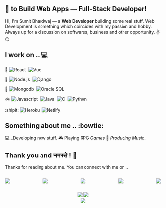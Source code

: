 ## 💖 to Build Web Apps — Full-Stack Developer!

Hi, I'm Sumit Bhardwaj — a **Web Developer** building some real stuff. Web Development is something which coincides with my passion and hobby. Always up for a discussion on softwares, business and other opportunity. ✌😏

## I work on .. 💻

:sunrise_over_mountains: ![React](https://img.shields.io/badge/-React-333333?style=for-the-badge&logo=react)&nbsp; ![Vue](https://img.shields.io/badge/-Vue-333333?style=for-the-badge&logo=vue)

:rocket: ![Node.js](https://img.shields.io/badge/-Node.js-333333?style=for-the-badge&logo=node.js)&nbsp; ![Django](https://img.shields.io/badge/-Django-333333?style=for-the-badge&logo=django) 

:bank: ![Mongodb](https://img.shields.io/badge/-MongoDB-333333?style=for-the-badge&logo=mongodb)&nbsp; ![Oracle SQL](https://img.shields.io/badge/-OracleSQL-333333?style=for-the-badge&logo=oracle)

:bike: ![Javascript](https://img.shields.io/badge/-Javascript-333333?style=for-the-badge&logo=javascript)&nbsp; ![Java](https://img.shields.io/badge/-Java-333333?style=for-the-badge&logo=Java&logoColor=FFA518)&nbsp; ![C](https://img.shields.io/badge/-C-333333?style=for-the-badge&logo=C&logoColor=A8B9CC)&nbsp; ![Python](https://img.shields.io/badge/-Python-333333?style=for-the-badge&logo=python) 

:shipit: ![Heroku](https://img.shields.io/badge/-Heroku-333333?style=for-the-badge&logo=heroku)&nbsp; ![Netlify](https://img.shields.io/badge/-Netlify-333333?style=for-the-badge&logo=netlify)

## Something about me .. :bowtie:

💻 _Developing new stuff.       🎮 Playing RPG _Games_        🎵 _Producing Music_.

## Thank you and नमस्ते ! 🙏

Thanks for reading about me. You can connect with me on ..
<div style="display:flex; justify-content:space-between">

<a href="https://www.linkedin.com/in/nvkex/" target="_blank"><img src="https://img.shields.io/badge/-Linkedin-333333?style=for-the-badge&logo=linkedin"/></a>

<a href="https://sourcerer.io/nvkex" target="_blank"><img src="https://img.shields.io/badge/-Sourcerer-333333?style=for-the-badge&logo=sourcerer"/></a>

<a href="https://www.instagram.com/nvkex/" target="_blank"><img src="https://img.shields.io/badge/-Instagram-333333?style=for-the-badge&logo=instagram"/></a>

<a href="https://www.twitter.com/nvkex/" target="_blank"><img src="https://img.shields.io/badge/-Twitter-333333?style=for-the-badge&logo=twitter"/></a>

<a href="https://www.youtube.com/channel/UCtjIO4smbuyr7wjKHJQKZ8g" target="_blank"><img src="https://img.shields.io/badge/-Youtube-333333?style=for-the-badge&logo=youtube"/></a>

</div>

<p align="center">
  <img src="https://github-readme-stats.vercel.app/api/?username=nvkex&show_icons=true&title_color=fff&icon_color=79ff97&text_color=9f9f9f&bg_color=151515&hide=issues">
  <img src="https://github-readme-stats.vercel.app/api/top-langs/?username=nvkex&layout=compact&title_color=fff&icon_color=79ff97&text_color=9f9f9f&bg_color=151515"><br>
  <img align='center' src="https://visitor-badge.laobi.icu/badge?page_id=nvkex.visitor-badge">
</p>
